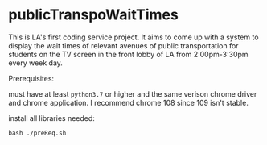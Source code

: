 # publicTranspoWaitTimes
This is LA's first coding service project. It aims to come up with a system to display the wait times of relevant avenues of public transportation for students on the TV screen in the front lobby of LA from 2:00pm-3:30pm every week day.

Prerequisites:

must have at least `python3.7` or higher and the same verison chrome driver and chrome application.  I recommend chrome 108 since 109 isn't stable.


install all libraries needed:
```
bash ./preReq.sh
```
